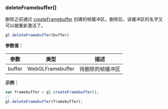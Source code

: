 ### deleteFramebuffer()

删除之前通过 [createFramebuffer](#createFramebuffer) 创建的帧缓冲区。删除后，该缓冲区的名字又可以被重新激活了。

```js
gl.deleteFramebuffer(buffer)
```

**参数值：**

|参数|类型|描述|
|-|-|-|
|buffer|WebGLFramebuffer|待删除的帧缓冲区|

**示例：**

```js
var framebuffer = gl.createFramebuffer();
// ...
gl.deleteFramebuffer(framebuffer);
```
